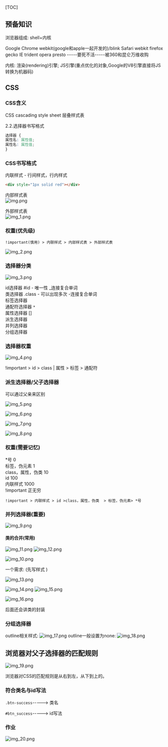 
[TOC]

## 预备知识

浏览器组成: shell+内核

Google Chrome     webkit(google和apple一起开发的)/blink
Safari           webkit
firefox          gecko
IE               trident
opera            presto  -----要死不活-----被360和昆仑万维收购


内核: 渲染(rendering)引擎; JS引擎(重点优化的对象,Google的V8引擎直接将JS转换为机器码)

## CSS
### CSS含义

CSS        cascading style sheet          层叠样式表

2.2.选择器书写格式

```css
选择器 {
属性名: 属性值;	
属性名: 属性值;
}
```



### CSS书写格式

内联样式 - 行间样式，行内样式  <br>
```html
<div style="1px solid red"></div>

```
内部样式表 <br>
![img.png](img.png)

外部样式表 <br>
![img_1.png](img_1.png)


### 权重(优先级)
`!important(慎用) > 内联样式 > 内部样式表 > 外部样式表`

![img_2.png](img_2.png)

### 选择器分类

![img_3.png](img_3.png)

id选择器 #id - 唯一性 _连接复合单词 <br>
类选择器 .class - 可以出现多次 -连接复合单词 <br>
标签选择器 <br>
通配符选择器 `* `<br>
属性选择器 [] <br>
派生选择器 <br>
并列选择器 <br> 
分组选择器 <br>

### 选择器权重
![img_4.png](img_4.png)

!important > id > class | 属性 > 标签 > 通配符

### 派生选择器/父子选择器

可以通过父亲来区别

![img_5.png](img_5.png)

![img_6.png](img_6.png)

![img_7.png](img_7.png)

![img_8.png](img_8.png)


### 权重(需要记忆)

*号                                           0  <br>
标签，伪元素                          1  <br>
class，属性，伪类                  10  <br>
id                                               100  <br>
内联样式                                   1000  <br>
!important                                正无穷  <br>

`!important > 内联样式 > id >class，属性，伪类  > 标签，伪元素> *号`

### 并列选择器(重要)

![img_9.png](img_9.png)

#### 类的合并(常用)
![img_11.png](img_11.png)
![img_12.png](img_12.png)

![img_10.png](img_10.png)



一个需求: (先写样式 )

![img_13.png](img_13.png)

![img_14.png](img_14.png)
![img_15.png](img_15.png)

![img_16.png](img_16.png)

后面还会讲类的封装


### 分组选择器
outline相关样式:
![img_17.png](img_17.png)
outline一般设置为none:
![img_18.png](img_18.png)


## 浏览器对父子选择器的匹配规则

 ![img_19.png](img_19.png)

浏览器对CSS的匹配规则是从右到左，从下到上的。

### 符合类名与id写法
`.btn-success`-----> 类名

`#btn_success`-----> id写法
### 作业
![img_20.png](img_20.png)








